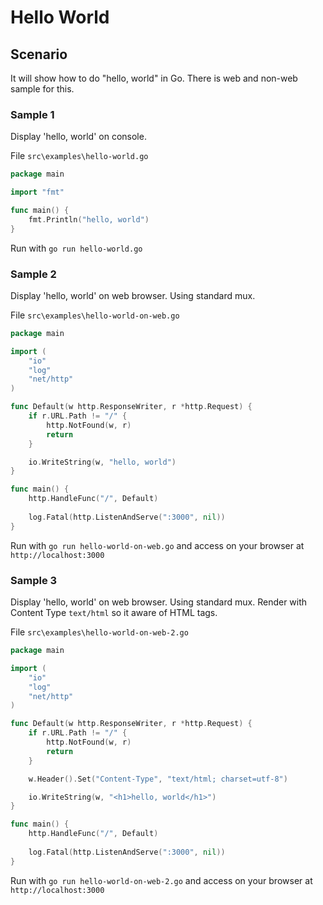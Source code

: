 # Hello World

## Scenario

It will show how to do "hello, world" in Go. There is web and non-web sample for this.

### Sample 1
Display 'hello, world' on console.

File `src\examples\hello-world.go`
```go
package main

import "fmt"

func main() {
    fmt.Println("hello, world")
}
```

Run with `go run hello-world.go`

### Sample 2
Display 'hello, world' on web browser. Using standard mux.

File `src\examples\hello-world-on-web.go`

```go
package main

import (
    "io"
    "log"
    "net/http"
)

func Default(w http.ResponseWriter, r *http.Request) {
    if r.URL.Path != "/" {
        http.NotFound(w, r)
        return
    }

    io.WriteString(w, "hello, world")
}

func main() {
    http.HandleFunc("/", Default)
    
    log.Fatal(http.ListenAndServe(":3000", nil))
}
```

Run with `go run hello-world-on-web.go` and access on your browser at `http://localhost:3000`

### Sample 3
Display 'hello, world' on web browser. Using standard mux. Render with Content Type `text/html` so it aware of HTML tags.

File `src\examples\hello-world-on-web-2.go`

```go
package main

import (
    "io"
    "log"
    "net/http"
)

func Default(w http.ResponseWriter, r *http.Request) {
    if r.URL.Path != "/" {
        http.NotFound(w, r)
        return
    }

    w.Header().Set("Content-Type", "text/html; charset=utf-8")

    io.WriteString(w, "<h1>hello, world</h1>")
}

func main() {
    http.HandleFunc("/", Default)
    
    log.Fatal(http.ListenAndServe(":3000", nil))
}
```

Run with `go run hello-world-on-web-2.go` and access on your browser at `http://localhost:3000`